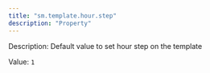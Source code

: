 ```yaml
---
title: "sm.template.hour.step"
description: "Property"
---
```


Description: Default value to set hour step on the template

Value: `1`